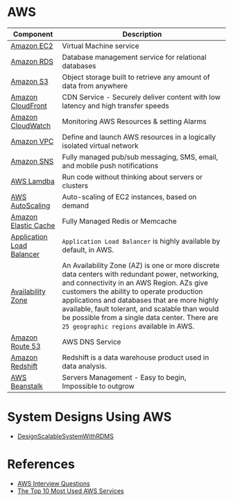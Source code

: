 
# AWS

Component| Description                                                                                                                                                                                                                                                                                                                                                                            |
-----------|----------------------------------------------------------------------------------------------------------------------------------------------------------------------------------------------------------------------------------------------------------------------------------------------------------------------------------------------------------------------------------------|
[Amazon EC2](VirtualMachineServer/EC2.md) | Virtual Machine service                                                                                                                                                                                                                                                                                                                                                                |
[Amazon RDS](Databases/RDS.md) | Database management service for relational databases                                                                                                                                                                                                                                                                                                                                   |
[Amazon S3](FileStorages/AmazonS3.md) | Object storage built to retrieve any amount of data from anywhere                                                                                                                                                                                                                                                                                                                      |
[Amazon CloudFront](CloudFront.md) | CDN Service - Securely deliver content with low latency and high transfer speeds                                                                                                                                                                                                                                                                                                       |
[Amazon CloudWatch](CloudWatch.md) | Monitoring AWS Resources & setting Alarms                                                                                                                                                                                                                                                                                                                                              |
[Amazon VPC](Security/VPC.md) | Define and launch AWS resources in a logically isolated virtual network                                                                                                                                                                                                                                                                                                                |
[Amazon SNS](MessageBrokers/AmazonSNS.md) | Fully managed pub/sub messaging, SMS, email, and mobile push notifications                                                                                                                                                                                                                                                                                                             |
[AWS Lamdba](AWSLambda.md) | Run code without thinking about servers or clusters                                                                                                                                                                                                                                                                                                                                    |
[AWS AutoScaling](VirtualMachineServer/AutoScaling.md) | Auto-scaling of EC2 instances, based on demand                                                                                                                                                                                                                                                                                                                                         |
[Amazon Elastic Cache](https://aws.amazon.com/elasticache/) | Fully Managed Redis or Memcache                                                                                                                                                                                                                                                                                                                                                        |
[Application Load Balancer](https://docs.aws.amazon.com/elasticloadbalancing/latest/application/introduction.html)| `Application Load Balancer` is highly available by default, in AWS.                                                                                                                                                                                                                                                                                                                    |
[Availability Zone](https://aws.amazon.com/about-aws/global-infrastructure/regions_az/)| An Availability Zone (AZ) is one or more discrete data centers with redundant power, networking, and connectivity in an AWS Region. AZs give customers the ability to operate production applications and databases that are more highly available, fault tolerant, and scalable than would be possible from a single data center. There are `25 geographic regions` available in AWS. |
[Amazon Route 53](AmazonRoute53.md)| AWS DNS Service                                                                                                                                                                                                                                                                                                                                                                        |
[Amazon Redshift](https://aws.amazon.com/redshift/) | Redshift is a data warehouse product used in data analysis.                                                                                                                                                                                                                                                                                                                            |
[AWS Beanstalk](https://aws.amazon.com/elasticbeanstalk/) | Servers Management - Easy to begin, Impossible to outgrow                                                                                                                                                                                                                                                                                                                              |

# System Designs Using AWS
- [DesignScalableSystemWithRDMS](DesignScalableSystemWithRDMS)

# References
- [AWS Interview Questions](https://www.simplilearn.com/tutorials/aws-tutorial/aws-interview-questions)
- [The Top 10 Most Used AWS Services](https://insider.ssi-net.com/insights/the-top-10-most-used-aws-services)
